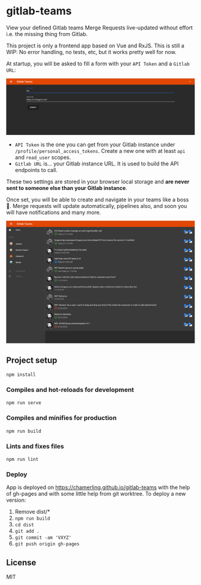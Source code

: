 # gitlab-teams

View your defined Gitlab teams Merge Requests live-updated without effort i.e. the missing thing from Gitlab.

This project is only a frontend app based on Vue and RxJS. This is still a WIP: No error handling, no tests, etc, but it works pretty well for now.

At startup, you will be asked to fill a form with your `API Token` and a `Gitlab URL`:

![settings](./doc/settings.png "Settings")

- `API Token` is the one you can get from your Gitlab instance under `/profile/personal_access_tokens`. Create a new one with at least `api` and `read_user` scopes.
- `Gitlab URL` is... your Gitlab instance URL. It is used to build the API endpoints to call.

These two settings are stored in your browser local storage and **are never sent to someone else than your Gitlab instance**.

Once set, you will be able to create and navigate in your teams like a boss 💪. Merge requests will update automatically, pipelines also, and soon you will have notifications and many more.

![teams-view](./doc/teams-view.png "Teams View")


## Project setup
```
npm install
```

### Compiles and hot-reloads for development
```
npm run serve
```

### Compiles and minifies for production
```
npm run build
```

### Lints and fixes files
```
npm run lint
```

### Deploy

App is deployed on https://chamerling.github.io/gitlab-teams with the help of gh-pages and with some little help from git worktree.
To deploy a new version:

1. Remove dist/*
2. `npm run build`
3. `cd dist`
4. `git add .`
5. `git commit -am 'VXYZ'`
6. `git push origin gh-pages`

## License

MIT
